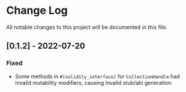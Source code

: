 # Change Log

All notable changes to this project will be documented in this file.

## [0.1.2] - 2022-07-20

### Fixed

-   Some methods in `#[solidity_interface]` for `CollectionHandle` had invalid
    mutability modifiers, causing invalid stub/abi generation.
